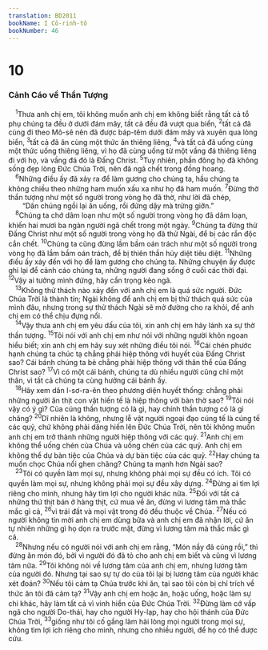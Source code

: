 ```yaml
---
translation: BD2011
bookName: I Cô-rinh-tô 
bookNumber: 46
---
```


<div class="title"><h1>10</h1><h3>Cảnh Cáo về Thần Tượng</h3></div>
<span class="verse 1co_10_1"> <sup>1</sup>Thưa anh chị em, tôi không muốn anh chị em không biết rằng tất cả tổ phụ chúng ta đều ở dưới đám mây, tất cả đều đã vượt qua biển, </span>
<span class="verse 1co_10_2"><sup>2</sup>tất cả đã cùng đi theo Mô-sê nên đã được báp-têm dưới đám mây và xuyên qua lòng biển, </span>
<span class="verse 1co_10_3"><sup>3</sup>tất cả đã ăn cùng một thức ăn thiêng liêng, </span>
<span class="verse 1co_10_4"><sup>4</sup>và tất cả đã uống cùng một thức uống thiêng liêng, vì họ đã cùng uống từ một vầng đá thiêng liêng đi với họ, và vầng đá đó là Ðấng Christ. </span>
<span class="verse 1co_10_5"><sup>5</sup>Tuy nhiên, phần đông họ đã không sống đẹp lòng Ðức Chúa Trời, nên đã ngã chết trong đồng hoang.<br/></span>
<span class="verse 1co_10_6"> <sup>6</sup>Những điều ấy đã xảy ra để làm gương cho chúng ta, hầu chúng ta không chiều theo những ham muốn xấu xa như họ đã ham muốn. </span>
<span class="verse 1co_10_7"><sup>7</sup>Ðừng thờ thần tượng như một số người trong vòng họ đã thờ, như lời đã chép,<br/>  “Dân chúng ngồi lại ăn uống, rồi đứng dậy mà trửng giỡn.” <br/></span>
<span class="verse 1co_10_8"> <sup>8</sup>Chúng ta chớ dâm loạn như một số người trong vòng họ đã dâm loạn, khiến hai mươi ba ngàn người ngã chết trong một ngày. </span>
<span class="verse 1co_10_9"><sup>9</sup>Chúng ta đừng thử Ðấng Christ như một số người trong vòng họ đã thử Ngài, để bị các rắn độc cắn chết. </span>
<span class="verse 1co_10_10"><sup>10</sup>Chúng ta cũng đừng lầm bầm oán trách như một số người trong vòng họ đã lầm bầm oán trách, để bị thiên thần hủy diệt tiêu diệt. </span>
<span class="verse 1co_10_11"><sup>11</sup>Những điều ấy xảy đến với họ để làm gương cho chúng ta. Những chuyện ấy được ghi lại để cảnh cáo chúng ta, những người đang sống ở cuối các thời đại. </span>
<span class="verse 1co_10_12"><sup>12</sup>Vậy ai tưởng mình đứng, hãy cẩn trọng kẻo ngã.<br/></span>
<span class="verse 1co_10_13"> <sup>13</sup>Không thử thách nào xảy đến với anh chị em là quá sức người. Ðức Chúa Trời là thành tín; Ngài không để anh chị em bị thử thách quá sức của mình đâu, nhưng trong sự thử thách Ngài sẽ mở đường cho ra khỏi, để anh chị em có thể chịu đựng nổi.<br/></span>
<span class="verse 1co_10_14"> <sup>14</sup>Vậy thưa anh chị em yêu dấu của tôi, xin anh chị em hãy lánh xa sự thờ thần tượng. </span>
<span class="verse 1co_10_15"><sup>15</sup>Tôi nói với anh chị em như nói với những người khôn ngoan hiểu biết; xin anh chị em hãy suy xét những điều tôi nói. </span>
<span class="verse 1co_10_16"><sup>16</sup>Cái chén phước hạnh chúng ta chúc tạ chẳng phải hiệp thông với huyết của Ðấng Christ sao? Cái bánh chúng ta bẻ chẳng phải hiệp thông với thân thể của Ðấng Christ sao? </span>
<span class="verse 1co_10_17"><sup>17</sup>Vì có một cái bánh, chúng ta dù nhiều người cũng chỉ một thân, vì tất cả chúng ta cùng hưởng cái bánh ấy.<br/></span>
<span class="verse 1co_10_18"> <sup>18</sup>Hãy xem dân I-sơ-ra-ên theo phương diện huyết thống: chẳng phải những người ăn thịt con vật hiến tế là hiệp thông với bàn thờ sao? </span>
<span class="verse 1co_10_19"><sup>19</sup>Tôi nói vậy có ý gì? Của cúng thần tượng có là gì, hay chính thần tượng có là gì chăng? </span>
<span class="verse 1co_10_20"><sup>20</sup>Dĩ nhiên là không, nhưng lễ vật người ngoại đạo cúng tế là cúng tế các quỷ, chứ không phải dâng hiến lên Ðức Chúa Trời, nên tôi không muốn anh chị em trở thành những người hiệp thông với các quỷ. </span>
<span class="verse 1co_10_21"><sup>21</sup>Anh chị em không thể uống chén của Chúa và uống chén của các quỷ. Anh chị em không thể dự bàn tiệc của Chúa và dự bàn tiệc của các quỷ. </span>
<span class="verse 1co_10_22"><sup>22</sup>Hay chúng ta muốn chọc Chúa nổi ghen chăng? Chúng ta mạnh hơn Ngài sao?<br/></span>
<span class="verse 1co_10_23"> <sup>23</sup>Tôi có quyền làm mọi sự, nhưng không phải mọi sự đều có ích. Tôi có quyền làm mọi sự, nhưng không phải mọi sự đều xây dựng. </span>
<span class="verse 1co_10_24"><sup>24</sup>Ðừng ai tìm lợi riêng cho mình, nhưng hãy tìm lợi cho người khác nữa. </span>
<span class="verse 1co_10_25"><sup>25</sup>Ðối với tất cả những thứ thịt bán ở hàng thịt, cứ mua về ăn, đừng vì lương tâm mà thắc mắc gì cả, </span>
<span class="verse 1co_10_26"><sup>26</sup>vì trái đất và mọi vật trong đó đều thuộc về Chúa. </span>
<span class="verse 1co_10_27"><sup>27</sup>Nếu có người không tin mời anh chị em dùng bữa và anh chị em đã nhận lời, cứ ăn tự nhiên những gì họ dọn ra trước mặt, đừng vì lương tâm mà thắc mắc gì cả.<br/></span>
<span class="verse 1co_10_28"> <sup>28</sup>Nhưng nếu có người nói với anh chị em rằng, “Món nầy đã cúng rồi,” thì đừng ăn món đó, bởi vì người đó đã tỏ cho anh chị em biết và cũng vì lương tâm nữa. </span>
<span class="verse 1co_10_29"><sup>29</sup>Tôi không nói về lương tâm của anh chị em, nhưng lương tâm của người đó. Nhưng tại sao sự tự do của tôi lại bị lương tâm của người khác xét đoán? </span>
<span class="verse 1co_10_30"><sup>30</sup>Nếu tôi cảm tạ Chúa trước khi ăn, tại sao tôi còn bị chỉ trích về thức ăn tôi đã cảm tạ? </span>
<span class="verse 1co_10_31"><sup>31</sup>Vậy anh chị em hoặc ăn, hoặc uống, hoặc làm sự chi khác, hãy làm tất cả vì vinh hiển của Ðức Chúa Trời. </span>
<span class="verse 1co_10_32"><sup>32</sup>Ðừng làm cớ vấp ngã cho người Do-thái, hay cho người Hy-lạp, hay cho hội thánh của Ðức Chúa Trời, </span>
<span class="verse 1co_10_33"><sup>33</sup>giống như tôi cố gắng làm hài lòng mọi người trong mọi sự, không tìm lợi ích riêng cho mình, nhưng cho nhiều người, để họ có thể được cứu.<br/></span>
